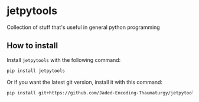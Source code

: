 # jetpytools

Collection of stuff that's useful in general python programming

## How to install

Install `jetpytools` with the following command:

```sh
pip install jetpytools
```

Or if you want the latest git version, install it with this command:

```sh
pip install git+https://github.com/Jaded-Encoding-Thaumaturgy/jetpytools.git
```
